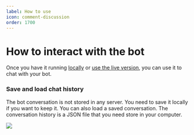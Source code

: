 ```yaml
---
label: How to use
icon: comment-discussion
order: 1700
---
```


# How to interact with the bot

Once you have it running [locally](/guides/run-local) or [use the live version](/guides/run-live), you can use it to chat with your bot.

### Save and load chat history

The bot conversation is not stored in any server. You need to save it locally if you want to keep it. You can also load a saved conversation. The conversation history is a JSON file that you need store in your computer.

![](/assets/save_load.png)
